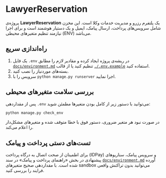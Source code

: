 # LawyerReservation

پروژه‌ی **LawyerReservation** یک پلتفرم رزرو و مدیریت خدمات وکلا است. این مخزن شامل سرویس‌های پرداخت، ارسال پیامک، ایمیل و یک دستیار هوشمند است و برای اجرا نیازمند تنظیم متغیرهای محیطی (ENV) می‌باشد.

## راه‌اندازی سریع

1. یک فایل `.env` در ریشه‌ی پروژه ایجاد کرده و مقادیر لازم را مطابق [`docs/environment.md`](docs/environment.md) تنظیم کنید یا از قالب [`./.env.example`](.env.example) استفاده کنید.
2. بسته‌های موردنیاز را نصب کنید.
3. سرویس را با `python manage.py runserver` اجرا نمایید.

## بررسی سلامت متغیرهای محیطی

پس از مقداردهی `.env` می‌توانید با دستور زیر از کامل بودن متغیرها مطمئن شوید:

```bash
python manage.py check_env
```

در صورت نبود هر متغیر ضروری، دستور فوق با خطا متوقف شده و متغیرهای مشکل‌دار را اعلام می‌کند.

## تست‌های دستی پرداخت و پیامک

برای اطمینان از صحت اتصال به درگاه پرداخت (IDPay) و سرویس پیامک، سناریوهای پیشنهادی در بخش «راهنمای پرداخت و پیامک» در سند [`docs/environment.md`](docs/environment.md#راهنمای-پرداخت-و-پیامک) آورده شده است. با مقداردهی صحیح متغیرهای sandbox می‌توانید بدون تراکنش واقعی فرایند را بررسی کنید.
